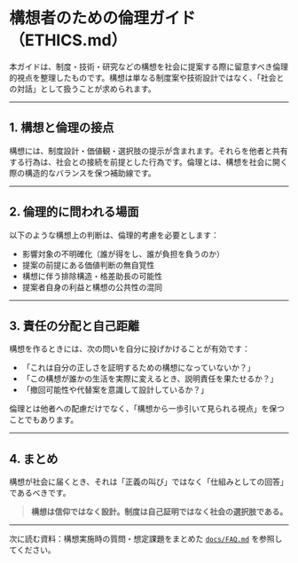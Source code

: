 # 構想者のための倫理ガイド（ETHICS.md）

本ガイドは、制度・技術・研究などの構想を社会に提案する際に留意すべき倫理的視点を整理したものです。構想は単なる制度案や技術設計ではなく、「社会との対話」として扱うことが求められます。

---

## 1. 構想と倫理の接点

構想には、制度設計・価値観・選択肢の提示が含まれます。それらを他者と共有する行為は、社会との接続を前提とした行為です。倫理とは、構想を社会に開く際の構造的なバランスを保つ補助線です。

---

## 2. 倫理的に問われる場面

以下のような構想上の判断は、倫理的考慮を必要とします：

- 影響対象の不明確化（誰が得をし、誰が負担を負うのか）
- 提案の前提にある価値判断の無自覚性
- 構想に伴う排除構造・格差助長の可能性
- 提案者自身の利益と構想の公共性の混同

---

## 3. 責任の分配と自己距離

構想を作るときには、次の問いを自分に投げかけることが有効です：

- 「これは自分の正しさを証明するための構想になっていないか？」
- 「この構想が誰かの生活を実際に変えるとき、説明責任を果たせるか？」
- 「撤回可能性や代替案を意識して設計しているか？」

倫理とは他者への配慮だけでなく、「構想から一歩引いて見られる視点」を保つことでもあります。

---

## 4. まとめ

構想が社会に届くとき、それは「正義の叫び」ではなく「仕組みとしての回答」であるべきです。

> **構想は信仰ではなく設計。制度は自己証明ではなく社会の選択肢である。**

---

次に読む資料：構想実施時の質問・想定課題をまとめた [`docs/FAQ.md`](FAQ.md) を参照してください。
